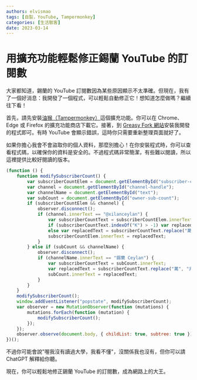 ```yaml
---
authors: elvismao
tags: [自製，YouTube, Tampermonkey]
categories: [生活駭客]
date: 2023-03-14
---
```


# 用擴充功能輕鬆修正錫蘭 YouTube 的訂閱數

大家都知道，錫蘭的 YouTube 訂閱數因為某些原因顯示不太準確。但現在，我有了一個好消息：我開發了一個程式，可以輕鬆自動修正它！想知道怎麼做嗎？繼續往下看！

首先，請先安裝[油猴（Tampermonkey）](https://chrome.google.com/webstore/detail/dhdgffkkebhmkfjojejmpbldmpobfkfo)這個擴充功能。你可以在 Chrome、Edge 或 Firefox 的擴充功能商店下載它。接著，到 [Greasy Fork 網站](https://greasyfork.org/zh-TW/scripts/461789-%E9%8C%AB%E8%98%AD%E8%A8%82%E9%96%B1%E6%A0%A1%E6%AD%A3)安裝我開發的程式即可。有時 YouTube 會顯示錯誤，這時你只需要重新整理頁面就好了。

如果你擔心我會不會盜取你的個人資料，那麼別擔心！在你安裝程式時，你可以查看程式碼，以確保你的資料是安全的。不過程式碼非常簡潔，有些難以閱讀，所以這裡提供比較好閱讀的版本。

```js
(function () {
	function modifySubscriberCount() {
		var subscriberCountElem = document.getElementById("subscriber-count");
		var channel = document.getElementById("channel-handle");
		var channelName = document.getElementById("text");
		var subCount = document.getElementById("owner-sub-count");
		if (subscriberCountElem && channel) {
			observer.disconnect();
			if (channel.innerText == "@xilanceylan") {
				var subscriberCountText = subscriberCountElem.innerText;
				if (subscriberCountText.indexOf("K") > -1) var replacedText = parseInt(subscriberCountText.replace("K", "")) / 10 + "T";
				else var replacedText = subscriberCountText.replace("萬", "兆").replace("万", "兆");
				subscriberCountElem.innerText = replacedText;
			}
		} else if (subCount && channelName) {
			observer.disconnect();
			if (channelName.innerText == "錫蘭 Ceylan") {
				var subscriberCountText = subCount.innerText;
				var replacedText = subscriberCountText.replace("萬", "兆").replace("万", "兆");
				subCount.innerText = replacedText;
			}
		}
	}
	modifySubscriberCount();
	window.addEventListener("popstate", modifySubscriberCount);
	var observer = new MutationObserver(function (mutations) {
		mutations.forEach(function (mutation) {
			modifySubscriberCount();
		});
	});
	observer.observe(document.body, { childList: true, subtree: true });
})();
```

不過你可能會說"喔我沒有讀過大學，我看不懂"，沒關係我也沒有，但你可以請 ChatGPT 解釋給你聽。

現在，你可以輕鬆地修正錫蘭 YouTube 的訂閱數，成為網路上的大王。
